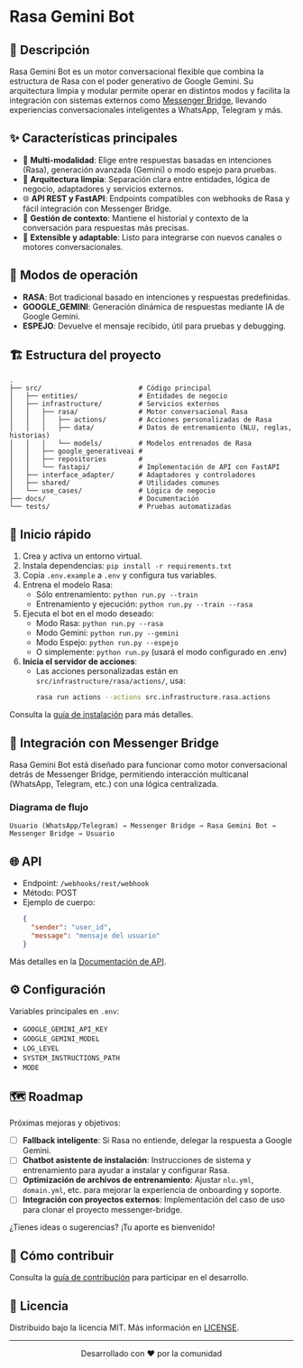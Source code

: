 # Rasa Gemini Bot

## 📢 Descripción
Rasa Gemini Bot es un motor conversacional flexible que combina la estructura de Rasa con el poder generativo de Google Gemini. Su arquitectura limpia y modular permite operar en distintos modos y facilita la integración con sistemas externos como [Messenger Bridge](https://github.com/AgustinMadygraf/messenger-bridge), llevando experiencias conversacionales inteligentes a WhatsApp, Telegram y más.

## ✨ Características principales
- 🔄 **Multi-modalidad**: Elige entre respuestas basadas en intenciones (Rasa), generación avanzada (Gemini) o modo espejo para pruebas.
- 🧠 **Arquitectura limpia**: Separación clara entre entidades, lógica de negocio, adaptadores y servicios externos.
- 🌐 **API REST y FastAPI**: Endpoints compatibles con webhooks de Rasa y fácil integración con Messenger Bridge.
- 💾 **Gestión de contexto**: Mantiene el historial y contexto de la conversación para respuestas más precisas.
- 🔌 **Extensible y adaptable**: Listo para integrarse con nuevos canales o motores conversacionales.

## 🚀 Modos de operación

- **RASA**: Bot tradicional basado en intenciones y respuestas predefinidas.
- **GOOGLE_GEMINI**: Generación dinámica de respuestas mediante IA de Google Gemini.
- **ESPEJO**: Devuelve el mensaje recibido, útil para pruebas y debugging.

## 🏗️ Estructura del proyecto

```
.
├── src/                        # Código principal
│   ├── entities/               # Entidades de negocio
│   ├── infrastructure/         # Servicios externos
│   │   ├── rasa/               # Motor conversacional Rasa
│   │   │   ├── actions/        # Acciones personalizadas de Rasa
│   │   │   ├── data/           # Datos de entrenamiento (NLU, reglas, historias)
│   │   │   └── models/         # Modelos entrenados de Rasa
│   │   ├── google_generativeai #
│   │   ├── repositories        #
│   │   └── fastapi/            # Implementación de API con FastAPI
│   ├── interface_adapter/      # Adaptadores y controladores
│   ├── shared/                 # Utilidades comunes
│   └── use_cases/              # Lógica de negocio
├── docs/                       # Documentación
└── tests/                      # Pruebas automatizadas
```

## 🔧 Inicio rápido

1. Crea y activa un entorno virtual.
2. Instala dependencias: `pip install -r requirements.txt`
3. Copia `.env.example` a `.env` y configura tus variables.
4. Entrena el modelo Rasa: 
   - Sólo entrenamiento: `python run.py --train`
   - Entrenamiento y ejecución: `python run.py --train --rasa`
5. Ejecuta el bot en el modo deseado:
   - Modo Rasa: `python run.py --rasa`
   - Modo Gemini: `python run.py --gemini`
   - Modo Espejo: `python run.py --espejo`
   - O simplemente: `python run.py` (usará el modo configurado en .env)
6. **Inicia el servidor de acciones**:
   - Las acciones personalizadas están en `src/infrastructure/rasa/actions/`, usa:
     ```bash
     rasa run actions --actions src.infrastructure.rasa.actions
     ```

Consulta la [guía de instalación](docs/installation.md) para más detalles.

## 🔌 Integración con Messenger Bridge

Rasa Gemini Bot está diseñado para funcionar como motor conversacional detrás de Messenger Bridge, permitiendo interacción multicanal (WhatsApp, Telegram, etc.) con una lógica centralizada.

### Diagrama de flujo
```
Usuario (WhatsApp/Telegram) → Messenger Bridge → Rasa Gemini Bot → Messenger Bridge → Usuario
```

## 🌐 API

- Endpoint: `/webhooks/rest/webhook`
- Método: POST
- Ejemplo de cuerpo:
  ```json
  {
    "sender": "user_id",
    "message": "mensaje del usuario"
  }
  ```

Más detalles en la [Documentación de API](docs/API_document.md).

## ⚙️ Configuración

Variables principales en `.env`:

- `GOOGLE_GEMINI_API_KEY`
- `GOOGLE_GEMINI_MODEL`
- `LOG_LEVEL`
- `SYSTEM_INSTRUCTIONS_PATH`
- `MODE`

## 🗺️ Roadmap

Próximas mejoras y objetivos:

- [ ] **Fallback inteligente**: Si Rasa no entiende, delegar la respuesta a Google Gemini.
- [ ] **Chatbot asistente de instalación**: Instrucciones de sistema y entrenamiento para ayudar a instalar y configurar Rasa.
- [ ] **Optimización de archivos de entrenamiento**: Ajustar `nlu.yml`, `domain.yml`, etc. para mejorar la experiencia de onboarding y soporte.
- [ ] **Integración con proyectos externos**: Implementación del caso de uso para clonar el proyecto messenger-bridge.

¿Tienes ideas o sugerencias? ¡Tu aporte es bienvenido!

## 🤝 Cómo contribuir

Consulta la [guía de contribución](docs/CONTRIBUTING.md) para participar en el desarrollo.

## 📄 Licencia

Distribuido bajo la licencia MIT. Más información en [LICENSE](LICENSE).

---

<p align="center">
  Desarrollado con ❤️ por la comunidad
</p>
